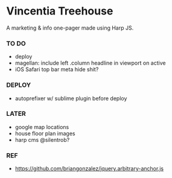 Vincentia Treehouse
===================

A marketing &amp; info one-pager made using Harp JS. 

### TO DO
- deploy
- magellan: include left .column headline in viewport on active
- iOS Safari top bar meta hide shit?

### DEPLOY
- autoprefixer w/ sublime plugin before deploy

### LATER
- google map locations
- house floor plan images
- harp cms @silentrob?

### REF
- https://github.com/briangonzalez/jquery.arbitrary-anchor.js
